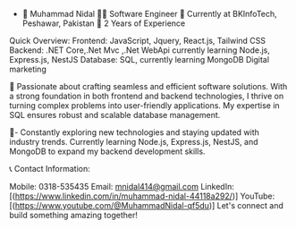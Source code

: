 - 👋 Muhammad Nidal
👨‍💻 Software Engineer
💼 Currently at BKInfoTech, Peshawar, Pakistan
📆 2 Years of Experience

Quick Overview:
Frontend: JavaScript, Jquery, React.js, Tailwind CSS
Backend: .NET Core,.Net Mvc ,.Net WebApi currently learning Node.js, Express.js, NestJS
Database: SQL, currently learning MongoDB
Digital marketing

🌟 Passionate about crafting seamless and efficient software solutions. With a strong foundation in both frontend and backend technologies, I thrive on turning complex problems into user-friendly applications. My expertise in SQL ensures robust and scalable database management.

🚀- Constantly exploring new technologies and staying updated with industry trends. Currently learning Node.js, Express.js, NestJS, and MongoDB to expand my backend development skills.

📞 Contact Information:

Mobile: 0318-535435
Email: mnidal414@gmail.com
LinkedIn: [(https://www.linkedin.com/in/muhammad-nidal-44118a292/)]
YouTube: [(https://www.youtube.com/@MuhammadNidal-qf5du)]
Let's connect and build something amazing together!

<!---
MuhammadNidal/MuhammadNidal is a ✨ special ✨ repository because its `README.md` (this file) appears on your GitHub profile.
You can click the Preview link to take a look at your changes.
--->
